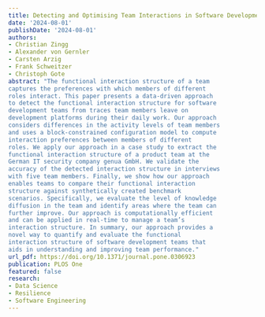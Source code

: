 ```yaml
---
title: Detecting and Optimising Team Interactions in Software Development
date: '2024-08-01'
publishDate: '2024-08-01'
authors:
- Christian Zingg
- Alexander von Gernler
- Carsten Arzig
- Frank Schweitzer
- Christoph Gote
abstract: "The functional interaction structure of a team 
captures the preferences with which members of different
roles interact. This paper presents a data-driven approach
to detect the functional interaction structure for software
development teams from traces team members leave on
development platforms during their daily work. Our approach
considers differences in the activity levels of team members
and uses a block-constrained configuration model to compute
interaction preferences between members of different
roles. We apply our approach in a case study to extract the
functional interaction structure of a product team at the
German IT security company genua GmbH. We validate the
accuracy of the detected interaction structure in interviews
with five team members. Finally, we show how our approach
enables teams to compare their functional interaction
structure against synthetically created benchmark
scenarios. Specifically, we evaluate the level of knowledge
diffusion in the team and identify areas where the team can
further improve. Our approach is computationally efficient
and can be applied in real-time to manage a team’s
interaction structure. In summary, our approach provides a
novel way to quantify and evaluate the functional
interaction structure of software development teams that
aids in understanding and improving team performance."
url_pdf: https://doi.org/10.1371/journal.pone.0306923
publication: PLOS One
featured: false
research:
- Data Science
- Resilience
- Software Engineering
---
```

